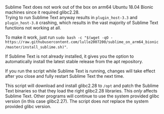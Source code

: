 Sublime Text does not work out of the box on arm64 Ubuntu 18.04 Bionic machines since it required glibc2.28.  
Trying to run Sublime Text anyway results in `plugin_host-3.3` and `plugin_host-3.8` crashing, which results in the vast majority of Sublime Text functions not working at all.

To make it work, just run `sudo bash -c "$(wget -qO - https://raw.githubusercontent.com/lulle2007200/sublime_on_arm64_bionic/master/install_sublime.sh)"`.  

If Sublime Text is not already installed, it gives you the option to automatically install the latest stable release from the apt repository.  

If you run the script while Sublime Text is running, changes will take effect after you close and fully restart Sublime Text the next time.  

This script will download and install glibc2.28 to `/opt` and patch the Sublime Text binaries so that they load the right glibc2.28 libraries. This *only* affects Sublime Text. Other programs will continue to use the system provided glibc version (in this case glibc2.27). The script does *not* replace the system provided glibc version.
